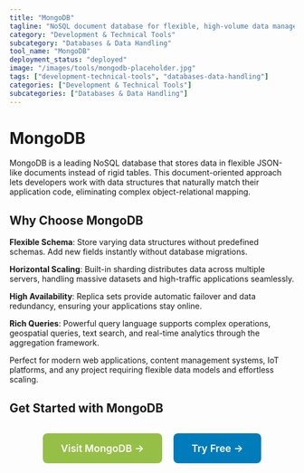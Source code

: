 ```yaml
---
title: "MongoDB"
tagline: "NoSQL document database for flexible, high-volume data management"
category: "Development & Technical Tools"
subcategory: "Databases & Data Handling"
tool_name: "MongoDB"
deployment_status: "deployed"
image: "/images/tools/mongodb-placeholder.jpg"
tags: ["development-technical-tools", "databases-data-handling"]
categories: ["Development & Technical Tools"]
subcategories: ["Databases & Data Handling"]
---
```


# MongoDB

MongoDB is a leading NoSQL database that stores data in flexible JSON-like documents instead of rigid tables. This document-oriented approach lets developers work with data structures that naturally match their application code, eliminating complex object-relational mapping.

## Why Choose MongoDB

**Flexible Schema**: Store varying data structures without predefined schemas. Add new fields instantly without database migrations.

**Horizontal Scaling**: Built-in sharding distributes data across multiple servers, handling massive datasets and high-traffic applications seamlessly.

**High Availability**: Replica sets provide automatic failover and data redundancy, ensuring your applications stay online.

**Rich Queries**: Powerful query language supports complex operations, geospatial queries, text search, and real-time analytics through the aggregation framework.

Perfect for modern web applications, content management systems, IoT platforms, and any project requiring flexible data models and effortless scaling.

## Get Started with MongoDB

<div style="text-align: center; margin: 2rem 0;">
  <a href="https://www.mongodb.com" target="_blank" rel="noopener noreferrer" style="display: inline-block; background: #96BF47; color: white; padding: 1rem 2rem; text-decoration: none; border-radius: 8px; font-weight: 600; font-size: 1.1rem; margin-right: 1rem;">Visit MongoDB →</a>
  <a href="https://www.mongodb.com/try" target="_blank" rel="noopener noreferrer" style="display: inline-block; background: #007cba; color: white; padding: 1rem 2rem; text-decoration: none; border-radius: 8px; font-weight: 600; font-size: 1.1rem;">Try Free →</a>
</div>
